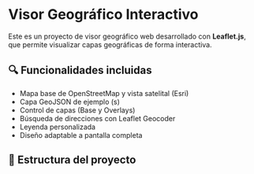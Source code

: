 # Visor Geográfico Interactivo

Este es un proyecto de visor geográfico web desarrollado con **Leaflet.js**, que permite visualizar capas geográficas de forma interactiva.

## 🔍 Funcionalidades incluidas

- Mapa base de OpenStreetMap y vista satelital (Esri)
- Capa GeoJSON de ejemplo (s)
- Control de capas (Base y Overlays)
- Búsqueda de direcciones con Leaflet Geocoder
- Leyenda personalizada
- Diseño adaptable a pantalla completa
## 📂 Estructura del proyecto

